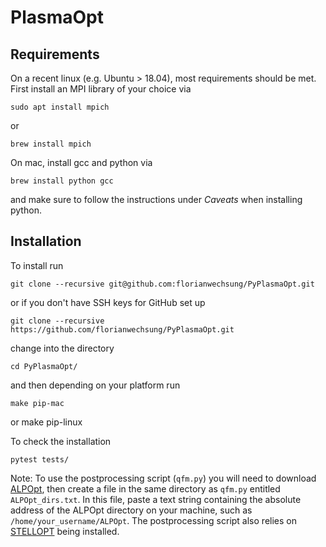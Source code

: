 # PlasmaOpt

## Requirements

On a recent linux (e.g. Ubuntu > 18.04), most requirements should be met.
First install an MPI library of your choice via
    
    sudo apt install mpich

or
    
    brew install mpich

On mac, install gcc and python via

    brew install python gcc

and make sure to follow the instructions under _Caveats_ when installing python.

## Installation

To install run

    git clone --recursive git@github.com:florianwechsung/PyPlasmaOpt.git

or if you don't have SSH keys for GitHub set up

    git clone --recursive https://github.com/florianwechsung/PyPlasmaOpt.git

change into the directory

    cd PyPlasmaOpt/

and then depending on your platform run 

    make pip-mac
or 
    make pip-linux

To check the installation

    pytest tests/

Note: To use the postprocessing script (`qfm.py`) you will need to download [ALPOpt](https://github.com/ejpaul/ALPOpt), then create a file in the same directory as `qfm.py` entitled `ALPOpt_dirs.txt`. In this file, paste a text string containing the absolute address of the ALPOpt directory on your machine, such as `/home/your_username/ALPOpt`. The postprocessing script also relies on [STELLOPT](https://github.com/PrincetonUniversity/STELLOPT) being installed.
